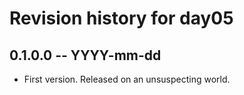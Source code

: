 # Revision history for day05

## 0.1.0.0  -- YYYY-mm-dd

* First version. Released on an unsuspecting world.
